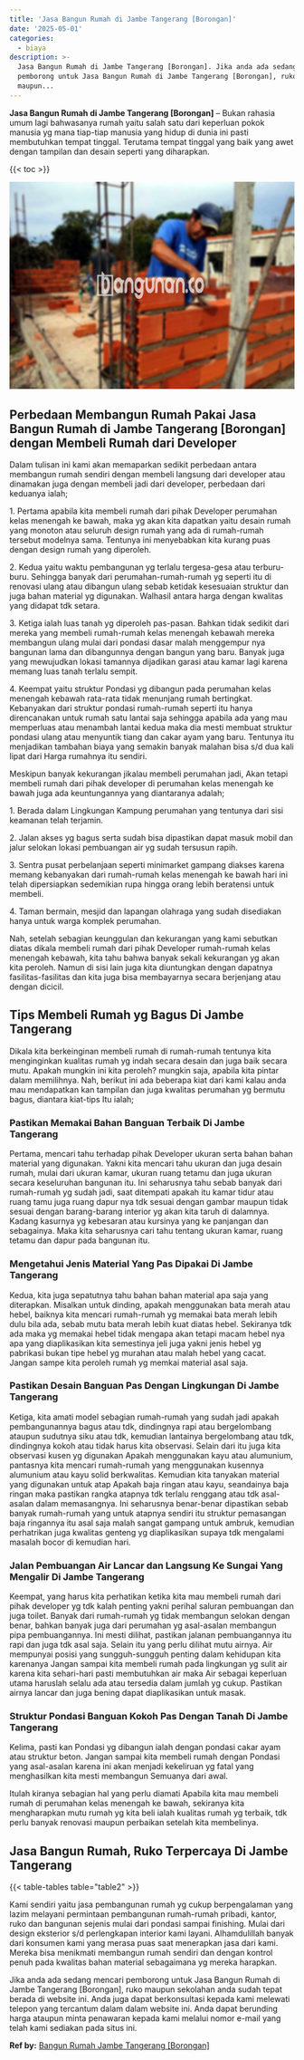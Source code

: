 ```yaml
---
title: 'Jasa Bangun Rumah di Jambe Tangerang [Borongan]'
date: '2025-05-01'
categories:
  - biaya
description: >-
  Jasa Bangun Rumah di Jambe Tangerang [Borongan]. Jika anda ada sedang mencari
  pemborong untuk Jasa Bangun Rumah di Jambe Tangerang [Borongan], ruko
  maupun...
---
```


**Jasa Bangun Rumah di Jambe Tangerang \[Borongan\]** – Bukan rahasia umum lagi bahwasanya rumah yaitu salah satu dari keperluan pokok manusia yg mana tiap-tiap manusia yang hidup di dunia ini pasti membutuhkan tempat tinggal. Terutama tempat tinggal yang baik yang awet dengan tampilan dan desain seperti yang diharapkan.

{{< toc >}}

![Jasa Bangun Rumah di Jambe Tangerang [Borongan]](/images/borong-bangunan-17.png)

## Perbedaan Membangun Rumah Pakai Jasa Bangun Rumah di Jambe Tangerang \[Borongan\] dengan Membeli Rumah dari Developer

Dalam tulisan ini kami akan memaparkan sedikit perbedaan antara membangun rumah sendiri dengan membeli langsung dari developer atau dinamakan juga dengan membeli jadi dari developer, perbedaan dari keduanya ialah;

1\. Pertama apabila kita membeli rumah dari pihak Developer perumahan kelas menengah ke bawah, maka yg akan kita dapatkan yaitu desain rumah yang monoton atau seluruh design rumah yang ada di rumah-rumah tersebut modelnya sama. Tentunya ini menyebabkan kita kurang puas dengan design rumah yang diperoleh.

2\. Kedua yaitu waktu pembangunan yg terlalu tergesa-gesa atau terburu-buru. Sehingga banyak dari perumahan-rumah-rumah yg seperti itu di renovasi ulang atau dibangun ulang sebab ketidak kesesuaian struktur dan juga bahan material yg digunakan. Walhasil antara harga dengan kwalitas yang didapat tdk setara.

3\. Ketiga ialah luas tanah yg diperoleh pas-pasan. Bahkan tidak sedikit dari mereka yang membeli rumah-rumah kelas menengah kebawah mereka membangun ulang mulai dari pondasi dasar malah menggempur nya bangunan lama dan dibangunnya dengan bangun yang baru. Banyak juga yang mewujudkan lokasi tamannya dijadikan garasi atau kamar lagi karena memang luas tanah terlalu sempit.

4\. Keempat yaitu struktur Pondasi yg dibangun pada perumahan kelas menengah kebawah rata-rata tidak menunjang rumah bertingkat. Kebanyakan dari struktur pondasi rumah-rumah seperti itu hanya direncanakan untuk rumah satu lantai saja sehingga apabila ada yang mau memperluas atau menambah lantai kedua maka dia mesti membuat struktur pondasi ulang atau menyuntik tiang dan cakar ayam yang baru. Tentunya itu menjadikan tambahan biaya yang semakin banyak malahan bisa s/d dua kali lipat dari Harga rumahnya itu sendiri.

Meskipun banyak kekurangan jikalau membeli perumahan jadi, Akan tetapi membeli rumah dari pihak developer di perumahan kelas menengah ke bawah juga ada keuntungannya yang diantaranya adalah;

1\. Berada dalam Lingkungan Kampung perumahan yang tentunya dari sisi keamanan telah terjamin.

2\. Jalan akses yg bagus serta sudah bisa dipastikan dapat masuk mobil dan jalur selokan lokasi pembuangan air yg sudah tersusun rapih.

3\. Sentra pusat perbelanjaan seperti minimarket gampang diakses karena memang kebanyakan dari rumah-rumah kelas menengah ke bawah hari ini telah dipersiapkan sedemikian rupa hingga orang lebih beratensi untuk membeli.

4\. Taman bermain, mesjid dan lapangan olahraga yang sudah disediakan hanya untuk warga komplek perumahan.

Nah, setelah sebagian keunggulan dan kekurangan yang kami sebutkan diatas dikala membeli rumah dari pihak Developer rumah-rumah kelas menengah kebawah, kita tahu bahwa banyak sekali kekurangan yg akan kita peroleh. Namun di sisi lain juga kita diuntungkan dengan dapatnya fasilitas-fasilitas dan kita juga bisa membayarnya secara berjenjang atau dengan dicicil.

## Tips Membeli Rumah yg Bagus Di Jambe Tangerang

Dikala kita berkeinginan membeli rumah di rumah-rumah tentunya kita menginginkan kualitas rumah yg indah secara desain dan juga baik secara mutu. Apakah mungkin ini kita peroleh? mungkin saja, apabila kita pintar dalam memilihnya. Nah, berikut ini ada beberapa kiat dari kami kalau anda mau mendapatkan kan tampilan dan juga kwalitas perumahan yg bermutu bagus, diantara kiat-tips Itu ialah;

### Pastikan Memakai Bahan Banguan Terbaik Di Jambe Tangerang

Pertama, mencari tahu terhadap pihak Developer ukuran serta bahan bahan material yang digunakan. Yakni kita mencari tahu ukuran dan juga desain rumah, mulai dari ukuran kamar, ukuran ruang tetamu dan juga ukuran secara keseluruhan bangunan itu. Ini seharusnya tahu sebab banyak dari rumah-rumah yg sudah jadi, saat ditempati apakah itu kamar tidur atau ruang tamu juga ruang dapur nya tdk sesuai dengan gambar maupun tidak sesuai dengan barang-barang interior yg akan kita taruh di dalamnya. Kadang kasurnya yg kebesaran atau kursinya yang ke panjangan dan sebagainya. Maka kita seharusnya cari tahu tentang ukuran kamar, ruang tetamu dan dapur pada bangunan itu.

### Mengetahui Jenis Material Yang Pas Dipakai Di Jambe Tangerang

Kedua, kita juga sepatutnya tahu bahan bahan material apa saja yang diterapkan. Misalkan untuk dinding, apakah menggunakan bata merah atau hebel, baiknya kita mencari rumah-rumah yg memakai bata merah lebih dulu bila ada, sebab mutu bata merah lebih kuat diatas hebel. Sekiranya tdk ada maka yg memakai hebel tidak mengapa akan tetapi macam hebel nya apa yang diaplikasikan kita semestinya jeli juga yakni jenis hebel yg pabrikasi bukan tipe hebel yg murahan atau malah hebel yang cacat. Jangan sampe kita peroleh rumah yg memkai material asal saja.

### Pastikan Desain Banguan Pas Dengan Lingkungan Di Jambe Tangerang

Ketiga, kita amati model sebagian rumah-rumah yang sudah jadi apakah pembangunannya bagus atau tdk, dindingnya rapi atau bergelombang ataupun sudutnya siku atau tdk, kemudian lantainya bergelombang atau tdk, dindingnya kokoh atau tidak harus kita observasi. Selain dari itu juga kita observasi kusen yg digunakan Apakah menggunakan kayu atau alumunium, pantasnya kita mencari rumah-rumah yang menggunakan kusennya alumunium atau kayu solid berkwalitas. Kemudian kita tanyakan material yang digunakan untuk atap Apakah baja ringan atau kayu, seandainya baja ringan maka pastikan rangka atapnya tdk terlalu renggang atau tdk asal-asalan dalam memasangnya. Ini seharusnya benar-benar dipastikan sebab banyak rumah-rumah yang untuk atapnya sendiri itu struktur pemasangan baja ringannya itu asal saja malah sangat gampang untuk ambruk, kemudian perhatrikan juga kwalitas genteng yg diaplikasikan supaya tdk mengalami masalah bocor di kemudian hari.

### Jalan Pembuangan Air Lancar dan Langsung Ke Sungai Yang Mengalir Di Jambe Tangerang

Keempat, yang harus kita perhatikan ketika kita mau membeli rumah dari pihak developer yg tdk kalah penting yakni perihal saluran pembuangan dan juga toilet. Banyak dari rumah-rumah yg tidak membangun selokan dengan benar, bahkan banyak juga dari perumahan yg asal-asalan membangun pipa pembuangannya. Ini mesti dilihat, pastikan jalanan pembuangannya itu rapi dan juga tdk asal saja. Selain itu yang perlu dilihat mutu airnya. Air mempunyai posisi yang sungguh-sungguh penting dalam kehidupan kita karenanya Jangan sampai kita membeli rumah pada lingkungan yg sulit air karena kita sehari-hari pasti membutuhkan air maka Air sebagai keperluan utama haruslah selalu ada atau tersedia dalam jumlah yg cukup. Pastikan airnya lancar dan juga bening dapat diaplikasikan untuk masak.

### Struktur Pondasi Banguan Kokoh Pas Dengan Tanah Di Jambe Tangerang

Kelima, pasti kan Pondasi yg dibangun ialah dengan pondasi cakar ayam atau struktur beton. Jangan sampai kita membeli rumah dengan Pondasi yang asal-asalan karena ini akan menjadi kekeliruan yg fatal yang menghasilkan kita mesti membangun Semuanya dari awal.

Itulah kiranya sebagian hal yang perlu diamati Apabila kita mau membeli rumah di perumahan kelas menengah ke bawah, sekiranya kita mengharapkan mutu rumah yg kita beli ialah kualitas rumah yg terbaik, tdk perlu banyak renovasi maupun perbaikan setelah kita membelinya.

## Jasa Bangun Rumah, Ruko Terpercaya Di Jambe Tangerang

{{< table-tables table="table2" >}}

Kami sendiri yaitu jasa pembangunan rumah yg cukup berpengalaman yang lazim melayani permintaan pembangunan rumah-rumah pribadi, kantor, ruko dan bangunan sejenis mulai dari pondasi sampai finishing. Mulai dari design eksterior s/d perlengkapan interior kami layani. Alhamdulillah banyak dari konsumen kami yang merasa puas saat menerapkan jasa dari kami. Mereka bisa menikmati membangun rumah sendiri dan dengan kontrol penuh pada kwalitas bahan material sebagaimana yg mereka harapkan.

Jika anda ada sedang mencari pemborong untuk Jasa Bangun Rumah di Jambe Tangerang \[Borongan\], ruko maupun sekolahan anda sudah tepat berada di website ini. Anda juga dapat berkonsultasi kepada kami melewati telepon yang tercantum dalam dalam website ini. Anda dapat berunding harga ataupun minta penawaran kepada kami melalui nomor e-mail yang telah kami sediakan pada situs ini.

**Ref by:** [Bangun Rumah Jambe Tangerang [Borongan]](https://id.wikipedia.org/wiki/Bangun)
